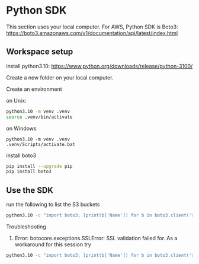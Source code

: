 # Python SDK

This section uses your local computer.
For AWS, Python SDK is Boto3: https://boto3.amazonaws.com/v1/documentation/api/latest/index.html

## Workspace setup
install python3.10: https://www.python.org/downloads/release/python-3100/

Create a new folder on your local computer.

Create an environment 

on Unix:
```bash
python3.10 -m venv .venv
source .venv/bin/activate
```
on Windows
```batch
python3.10 -m venv .venv
.venv/Scripts/activate.bat
```

install boto3
```bash
pip install --upgrade pip
pip install boto3
```

## Use the SDK

run the following to list the S3 buckets
```bash
python3.10 -c "import boto3; [print(b['Name']) for b in boto3.client('s3').list_buckets()['Buckets']]"
```

Troubleshooting
1. Error: botocore.exceptions.SSLError: SSL validation failed for. As a workaround for this session try
```bash
python3.10 -c "import boto3; [print(b['Name']) for b in boto3.client('s3', verify=False).list_buckets()['Buckets']]"
```
